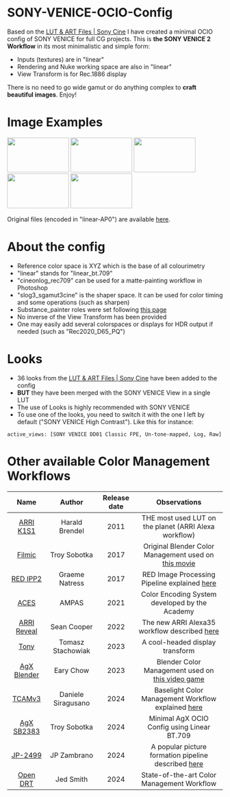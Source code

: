 # SONY-VENICE-OCIO-Config
Based on the [LUT & ART Files | Sony Cine](https://sonycine.com/resources/luts/) I have created a minimal OCIO config of SONY VENICE for full CG projects. This is **the SONY VENICE 2 Workflow** in its most minimalistic and simple form:
* Inputs (textures) are in "linear"
* Rendering and Nuke working space are also in "linear"
* View Transform is for Rec.1886 display

There is no need to go wide gamut or do anything complex to **craft beautiful images**. Enjoy!

# Image Examples
<p>
    <img ![hue_sweep_sony_venice] width="144" height="81" src="https://github.com/user-attachments/assets/b650442d-0d05-4caf-bcb2-7e05ebf16b41" >  
    <img ![photographic_scene_sony_venice] width="144" height="81" src="https://github.com/user-attachments/assets/2f6fddf3-5f5d-4ffc-9a87-a8ba56d02487" >
    <img ![light_sabers_sony_venice] width="144" height="81" src="https://github.com/user-attachments/assets/9dc2f307-292f-4ec1-8b75-a37738cf334d" >
    <img ![lego_sailors_sony_venice] width="144" height="81" src="https://github.com/user-attachments/assets/e6ac4876-1378-4eec-b3f1-7ede27323e25" >
    <img ![louise_concert_sony_venice] width="144" height="81" src="https://github.com/user-attachments/assets/90d0ae68-34d4-49b7-83c4-717e284c27f3" >
</p>

Original files (encoded in "linear-AP0") are available [here](https://www.dropbox.com/scl/fo/fhzx0bcwcjylek1oz7kjc/ACGfmi0EHeufVOQPZLvvk7w?rlkey=53cp61955hbns8x46j6cf8k55&e=1&dl=0).

# About the config
* Reference color space is XYZ which is the base of all colourimetry
* "linear" stands for "linear_bt.709"
* "cineonlog_rec709" can be used for a matte-painting workflow in Photoshop
* "slog3_sgamut3cine" is the shaper space. It can be used for color timing and some operations (such as sharpen)
* Substance_painter roles were set following [this page](https://mrlixm.github.io/blog/substance-painter-color-management/)
* No inverse of the View Transform has been provided
* One may easily add several colorspaces or displays for HDR output if needed (such as "Rec2020_D65_PQ")

# Looks
* 36 looks from the [LUT & ART Files | Sony Cine](https://sonycine.com/resources/luts/) have been added to the config
* **BUT** they have been merged with the SONY VENICE View in a single LUT
* The use of Looks is highly recommended with SONY VENICE
* To use one of the looks, you need to switch it with the one I left by default ("SONY VENICE High Contrast"). Like this for instance:

```active_views: [SONY VENICE DD01 Classic FPE, Un-tone-mapped, Log, Raw]```

# Other available Color Management Workflows
| Name                                                                                             | Author               | Release date |              Observations                             |
|:---:                                                                                             |         :---:        |      :---:   |                 :---:                                 |
| [ARRI K1S1](https://www.arri.com/en/learn-help/learn-help-camera-system/tools/lut-generator)     | Harald Brendel       | 2011         | THE most used LUT on the planet (ARRI Alexa workflow) |
| [Filmic](https://github.com/sobotka/filmic-blender)                                              | Troy Sobotka         | 2017         | Original Blender Color Management used on [this movie](https://www.youtube.com/watch?v=uf3ALGKgpGU) |
| [RED IPP2](https://support.red.com/hc/en-us/articles/360041467533-RED-LUT-Downloads)             | Graeme Natress       | 2017         | RED Image Processing Pipeline explained [here](https://www.red.com/red-tech/image-processing-pipeline-ipp2) |
| [ACES](https://github.com/AcademySoftwareFoundation/OpenColorIO-Config-ACES/releases)            | AMPAS                | 2021         | Color Encoding System developed by the Academy |
| [ARRI Reveal](https://www.arri.com/en/learn-help/learn-help-camera-system/tools/lut-generator)   | Sean Cooper          | 2022         | The new ARRI Alexa35 workflow described [here](https://www.youtube.com/watch?v=s_RXjVeC_7s) |
| [Tony](https://github.com/h3r2tic/tony-mc-mapface)                                     | Tomasz Stachowiak    | 2023         | A cool-headed display transform |
| [AgX Blender](https://github.com/EaryChow/AgX)                                                   | Eary Chow            | 2023         | Blender Color Management used on [this video game](https://www.youtube.com/watch?v=mVjBRZqajYY) |
| [TCAMv3](https://www.filmlight.ltd.uk/support/customer-login/colourspaces/colourspaces.php)      | Daniele Siragusano   | 2024         | Baselight Color Management Workflow explained [here](https://youtu.be/DL4n6LErMbw?t=325) |
| [AgX SB2383](https://github.com/sobotka/SB2383-Configuration)                                    | Troy Sobotka         | 2024         | Minimal AgX OCIO Config using Linear BT.709 |
| [JP-2499](https://github.com/jedypod/JP2499)                                                     | JP Zambrano          | 2024         | A popular picture formation pipeline described [here](https://www.liftgammagain.com/forum/index.php?threads/2499-drt-an-alternative-picture-formation-pipeline.18639/) |
| [Open DRT](https://github.com/jedypod/open-display-transform)                                    | Jed Smith            | 2024         | State-of-the-art Color Management Workflow |
